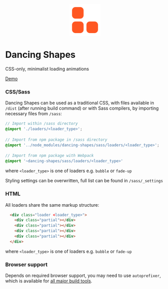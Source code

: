 <div align="center">
  <img width="100" height="100" src="./dancing_shapes_icon.png">
</div>

# Dancing Shapes

CSS-only, minimalist loading animations

[Demo](https://jsfiddle.net/Belar/syukjf0c/show/)

### CSS/Sass

Dancing Shapes can be used as a traditional CSS, with files available in `/dist` (after running build command) or with Sass compilers, by importing necessary files from `/sass`: 

```scss
// Import within /sass directory
@import './loaders/<loader_type>';

// Import from npm package in /sass directory
@import '../node_modules/dancing-shapes/sass/loaders/<loader_type>';

// Import from npm package with Webpack
@import '~dancing-shapes/sass/loaders/<loader_type>'
```
where `<loader_type>` is one of loaders e.g. `bubble` or `fade-up`

Styling settings can be overwritten, full list can be found in `/sass/_settings`

### HTML

All loaders share the same markup structure:

```html
  <div class="loader <loader_type>">
    <div class="partial"></div>
    <div class="partial"></div>
    <div class="partial"></div>
    <div class="partial"></div>
  </div>
```

where `<loader_type>` is one of loaders e.g. `bubble` or `fade-up`

### Browser support

Depends on required browser support, you may need to use `autoprefixer`, which is available for [all major build tools](https://github.com/postcss/autoprefixer#usage).
